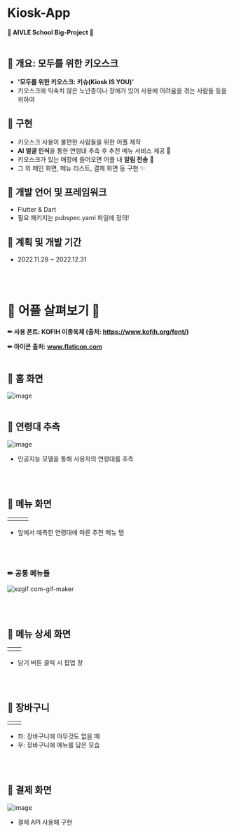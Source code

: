
# Kiosk-App 
**💚 AIVLE School Big-Project 💚**
<br>
<br>

## 📌 개요: 모두를 위한 키오스크
  - **'모두를 위한 키오스크: 키슈(Kiosk IS YOU)'**
  - 키오스크에 익숙치 않은 노년층이나 장애가 있어 사용에 어려움을 겪는 사람들 등을 위하여
  
## 📌 구현
  - 키오스크 사용이 불편한 사람들을 위한 어플 제작
  - **AI 얼굴 인식**을 통한 연령대 추측 후 추천 메뉴 서비스 제공 📸
  - 키오스크가 있는 매장에 들어오면 어플 내 **알림 전송** 🔔
  - 그 외 메인 화면, 메뉴 리스트, 결제 화면 등 구현 ✨
  
## 📌 개발 언어 및 프레임워크
  - Flutter & Dart
  - 필요 패키지는 pubspec.yaml 파일에 정의!
 
## 📌 계획 및 개발 기간
  - 2022.11.28 ~ 2022.12.31


<br>
<br>

# 💚 어플 살펴보기 💚

**✏ 사용 폰트: KOFIH 이종욱체 (출처: https://www.kofih.org/font/)**

**✏ 아이콘 출처: www.flaticon.com**
<br>
<br>


## 📌 홈 화면
![image](https://user-images.githubusercontent.com/68288862/210070370-0e0e75c4-081c-41d2-b641-e50c3dbb66e1.png)
<br>
<br>

## 📌 연령대 추측
![image](https://user-images.githubusercontent.com/68288862/210199856-1577acfc-1b65-4043-bf03-6c92336c0187.png)

  - 인공지능 모델을 통해 사용자의 연령대를 추측 
<br>
<br>

## 📌 메뉴 화면
<table>
  <tr>
    <td><img alt="" src="https://user-images.githubusercontent.com/68288862/210200283-edecca72-1054-4b80-ad8c-f2fcd77f310e.png" /></td><td><img alt="" src="https://user-images.githubusercontent.com/68288862/210200812-a5f3f2ca-9c0a-4f9a-ad95-54ceb262488c.png" /></td><td><img alt="" src="https://user-images.githubusercontent.com/68288862/210200908-dac32fb7-7e63-4c96-9abb-87af5ef7421a.png" /></td>
  <tr>
</table>

  - 앞에서 예측한 연령대에 따른 추천 메뉴 탭
  
<br>
<br>

### ✏ 공통 메뉴들

![ezgif com-gif-maker](https://user-images.githubusercontent.com/68288862/210202081-c3b797b3-b2bc-4456-8e0c-a2aacd9a02fa.gif)

<br>
<br>

## 📌 메뉴 상세 화면 
<table>
  <tr>
    <td><img alt="" src="https://user-images.githubusercontent.com/68288862/210203044-b388eb84-f3cc-443a-a812-73fd0c8e5985.png" /></td><td><img alt="" src="https://user-images.githubusercontent.com/68288862/210203443-eeabeff1-d3e8-49f5-865d-2b962b670e29.png" /></td>
  <tr>
</table>

  - 담기 버튼 클릭 시 팝업 창

<br>
<br>


## 📌 장바구니
<table>
  <tr>
    <td><img alt="" src="https://user-images.githubusercontent.com/68288862/210203178-eda2fe4a-6689-4e8c-ae54-1b2f2554e3f2.png" /></td><td><img alt="" src="https://user-images.githubusercontent.com/68288862/210203469-ad7e0cec-e930-4332-b26f-80680f6d331f.png" /></td>
  <tr>
</table>

  - 좌: 장바구니에 아무것도 없을 때 
  - 우: 장바구니에 메뉴를 담은 모습

<br>
<br>

## 📌 결제 화면

![image](https://user-images.githubusercontent.com/68288862/210203705-7d9cd8e1-8349-44bd-801d-d57b92894acc.png)

  - 결제 API 사용해 구현
